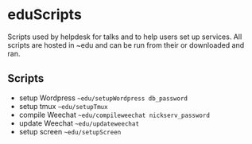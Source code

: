 # eduScripts
Scripts used by helpdesk for talks and to help users set up services. All scripts are hosted in ~edu and can be run from their or downloaded and ran.

## Scripts
- setup Wordpress `~edu/setupWordpress db_password`
- setup tmux `~edu/setupTmux`
- compile Weechat `~edu/compileweechat nickserv_password`
- update Weechat  `~edu/updateweechat`
- setup screen `~edu/setupScreen`
